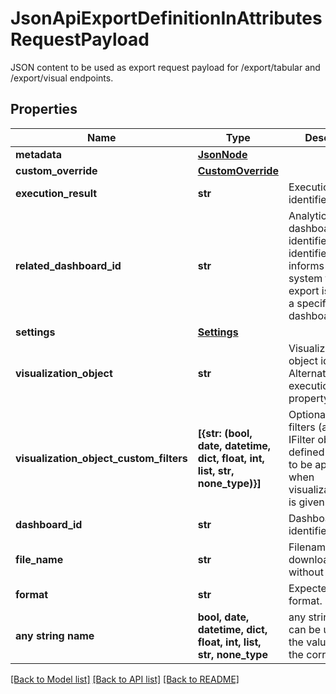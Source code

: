 # JsonApiExportDefinitionInAttributesRequestPayload

JSON content to be used as export request payload for /export/tabular and /export/visual endpoints. 

## Properties
Name | Type | Description | Notes
------------ | ------------- | ------------- | -------------
**metadata** | [**JsonNode**](JsonNode.md) |  | [optional] 
**custom_override** | [**CustomOverride**](CustomOverride.md) |  | [optional] 
**execution_result** | **str** | Execution result identifier. | [optional] 
**related_dashboard_id** | **str** | Analytical dashboard identifier. Optional identifier, which informs the system that the export is related to a specific dashboard. | [optional] 
**settings** | [**Settings**](Settings.md) |  | [optional] 
**visualization_object** | **str** | Visualization object identifier. Alternative to executionResult property. | [optional] 
**visualization_object_custom_filters** | **[{str: (bool, date, datetime, dict, float, int, list, str, none_type)}]** | Optional custom filters (as array of IFilter objects defined in UI SDK) to be applied when visualizationObject is given. | [optional] 
**dashboard_id** | **str** | Dashboard identifier | [optional] 
**file_name** | **str** | Filename of downloaded file without extension. | [optional] 
**format** | **str** | Expected file format. | [optional] 
**any string name** | **bool, date, datetime, dict, float, int, list, str, none_type** | any string name can be used but the value must be the correct type | [optional]

[[Back to Model list]](../README.md#documentation-for-models) [[Back to API list]](../README.md#documentation-for-api-endpoints) [[Back to README]](../README.md)


